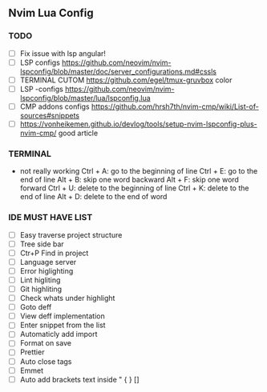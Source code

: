 ## Nvim Lua Config

### TODO
 - [ ] Fix issue with lsp angular!
- [ ] LSP configs https://github.com/neovim/nvim-lspconfig/blob/master/doc/server_configurations.md#cssls
- [ ] TERMINAL CUTOM https://github.com/egel/tmux-gruvbox color
- [ ] LSP -configs https://github.com/neovim/nvim-lspconfig/blob/master/lua/lspconfig.lua
- [ ] CMP addons configs https://github.com/hrsh7th/nvim-cmp/wiki/List-of-sources#snippets
- [ ] https://vonheikemen.github.io/devlog/tools/setup-nvim-lspconfig-plus-nvim-cmp/ good article
### TERMINAL
- not really working
Ctrl + A: go to the beginning of line
Ctrl + E: go to the end of line
Alt + B: skip one word backward
Alt + F: skip one word forward
Ctrl + U: delete to the beginning of line
Ctrl + K: delete to the end of line
Alt + D: delete to the end of word

### IDE MUST HAVE LIST

- [ ] Easy traverse project structure 
- [ ] Tree side bar
- [ ] Ctr+P Find in project
- [ ] Language server
- [ ] Error higlighting
- [ ] Lint higliting
- [ ] Git highliting
- [ ] Check whats under highlight
- [ ] Goto deff
- [ ] View deff implementation
- [ ] Enter snippet from the list
- [ ] Automaticly add import
- [ ] Format on save
- [ ] Prettier
- [ ] Auto close tags
- [ ] Emmet
- [ ] Auto add brackets text inside " { } [] 